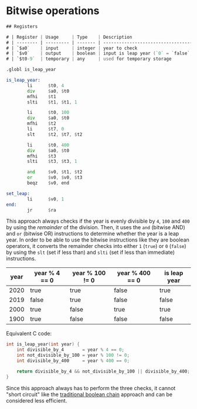 # Bitwise operations

```asm
## Registers

# | Register | Usage     | Type    | Description                                      |
# | -------- | --------- | ------- | ------------------------------------------------ |
# | `$a0`    | input     | integer | year to check                                    |
# | `$v0`    | output    | boolean | input is leap year (`0` = `false`, `1` = `true`) |
# | `$t0-9`  | temporary | any     | used for temporary storage                       |

.globl is_leap_year

is_leap_year:
        li      $t0, 4
        div     $a0, $t0
        mfhi    $t1
        slti    $t1, $t1, 1

        li      $t0, 100
        div     $a0, $t0
        mfhi    $t2
        li      $t7, 0
        slt     $t2, $t7, $t2

        li      $t0, 400
        div     $a0, $t0
        mfhi    $t3
        slti    $t3, $t3, 1

        and     $v0, $t1, $t2
        or      $v0, $v0, $t3
        beqz    $v0, end

set_leap:
        li      $v0, 1
end:
        jr      $ra
```

This approach always checks if the year is evenly divisible by `4`, `100` and `400` by using the _remainder_ of the division.
Then, it uses the `and` (bitwise AND) and `or` (bitwise OR) instructions to determine whether the year is a leap year.
In order to be able to use the bitwise instructions like they are boolean operators, it converts the remainder checks into
either `1` (`true`) or `0` (`false`) by using the `slt` (set if less than) and `slti` (set if less than immediate) instructions.

| year | year % 4 == 0 | year % 100 != 0 | year % 400 == 0 | is leap year |
| ---- | ------------- | --------------- | --------------- | ------------ |
| 2020 | true          | true            | false           | true         |
| 2019 | false         | true            | false           | false        |
| 2000 | true          | false           | true            | true         |
| 1900 | true          | false           | false           | false        |

Equivalent C code:

```c
int is_leap_year(int year) {
    int divisible_by_4       = year % 4 == 0;
    int not_divisible_by_100 = year % 100 != 0;
    int divisible_by_400     = year % 400 == 0;

    return divisible_by_4 && not_divisible_by_100 || divisible_by_400;
}
```

Since this approach always has to perform the three checks, it cannot "short circuit" like the
[traditional boolean chain](../boolean-chain) approach and can be considered less efficient.
